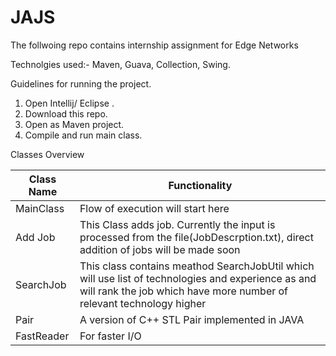 # JAJS
The follwoing repo contains internship assignment for Edge Networks

Technolgies used:- Maven, Guava, Collection, Swing.

Guidelines for running the project.
1. Open Intellij/ Eclipse .
2. Download this repo.
3. Open as Maven project.
4. Compile and run main class.

Classes Overview

| Class Name | Functionality |
| ---------- | ------------- |
| MainClass | Flow of execution will start here |
| Add Job   | This Class adds job. Currently the input is processed from the file(JobDescrption.txt), direct addition of jobs will be made soon |
| SearchJob | This class contains meathod SearchJobUtil which will use list of technologies and experience as and will rank the job which have more number of relevant technology higher |
| Pair | A version of C++ STL Pair implemented in JAVA |
| FastReader | For faster I/O |

